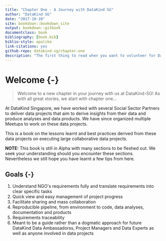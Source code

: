 ```yaml
--- 
title: "Chapter One - A Journey with DataKind SG"
author: "DataKind SG"
date: "2017-10-10"
site: bookdown::bookdown_site
output: bookdown::gitbook
documentclass: book
bibliography: [book.bib]
biblio-style: apalike
link-citations: yes
github-repo: datakind-sg/chapter-one
description: "The first thing to read when you want to volunteer for DataKind Singapore"
---
```


# Welcome {-}

> Welcome to a new chapter in your journey with us at DataKind-SG!
> As with all great stories, we start with chapter one...

At DataKind Singapore, we have worked with several Social Sector Partners to deliver data projects that aim to derive insights from their data and produce analyses and data products. We have since organized multiple Meetups to work on these data projects.

This is a book on the lessons learnt and best practices derived from these data projects on executing large collaborative data projects.

**NOTE:** This book is still in Alpha with many sections to be fleshed out. We seek your understanding should you encounter these sections. Nevertheless we still hope you have learnt a few tips from here.

## Goals {-}

1. Understand NGO's requirements fully and translate requirements into clear specific tasks
2. Quick view and easy management of project progress
3. Facilitate sharing and mass collaboration
4. Reproducible pipeline, from environment to code, data analyses, documentation and products
5. Requirements traceability
6. Meant to be a guide rather than a dogmatic approach for future DataKind Data Ambassadorss, Project Managers and Data Experts as well as anyone involved in data projects
